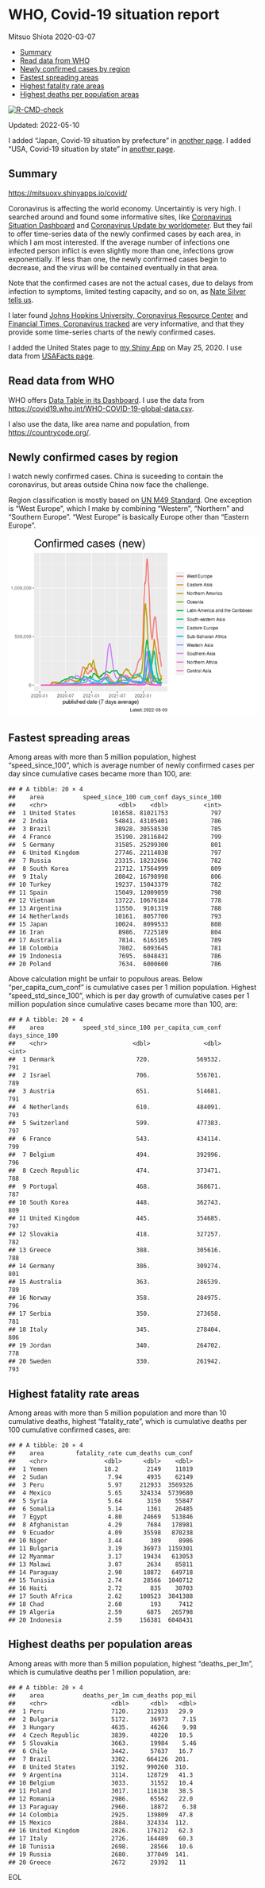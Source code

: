 WHO, Covid-19 situation report
================
Mitsuo Shiota
2020-03-07

-   [Summary](#summary)
-   [Read data from WHO](#read-data-from-who)
-   [Newly confirmed cases by region](#newly-confirmed-cases-by-region)
-   [Fastest spreading areas](#fastest-spreading-areas)
-   [Highest fatality rate areas](#highest-fatality-rate-areas)
-   [Highest deaths per population
    areas](#highest-deaths-per-population-areas)

<!-- badges: start -->

[![R-CMD-check](https://github.com/mitsuoxv/covid/workflows/R-CMD-check/badge.svg)](https://github.com/mitsuoxv/covid/actions)
<!-- badges: end -->

Updated: 2022-05-10

I added “Japan, Covid-19 situation by prefecture” in [another
page](Japan.md). I added “USA, Covid-19 situation by state” in [another
page](USA.md).

## Summary

<https://mitsuoxv.shinyapps.io/covid/>

Coronavirus is affecting the world economy. Uncertaintiy is very high. I
searched around and found some informative sites, like [Coronavirus
Situation
Dashboard](https://who.maps.arcgis.com/apps/opsdashboard/index.html#/c88e37cfc43b4ed3baf977d77e4a0667)
and [Coronavirus Update by
worldometer](https://www.worldometers.info/coronavirus/). But they fail
to offer time-series data of the newly confirmed cases by each area, in
which I am most interested. If the average number of infections one
infected person inflict is even slightly more than one, infections grow
exponentially. If less than one, the newly confirmed cases begin to
decrease, and the virus will be contained eventually in that area.

Note that the confirmed cases are not the actual cases, due to delays
from infection to symptoms, limited testing capacity, and so on, as
[Nate Silver tells
us](https://fivethirtyeight.com/features/coronavirus-case-counts-are-meaningless/).

I later found [Johns Hopkins University, Coronavirus Resource
Center](https://coronavirus.jhu.edu/) and [Financial Times, Coronavirus
tracked](https://www.ft.com/content/a26fbf7e-48f8-11ea-aeb3-955839e06441)
are very informative, and that they provide some time-series charts of
the newly confirmed cases.

I added the United States page to [my Shiny
App](https://mitsuoxv.shinyapps.io/covid/) on May 25, 2020. I use data
from [USAFacts
page](https://usafacts.org/visualizations/coronavirus-covid-19-spread-map/).

## Read data from WHO

WHO offers [Data Table in its Dashboard](https://covid19.who.int/table).
I use the data from
<https://covid19.who.int/WHO-COVID-19-global-data.csv>.

I also use the data, like area name and population, from
<https://countrycode.org/>.

## Newly confirmed cases by region

I watch newly confirmed cases. China is suceeding to contain the
coronavirus, but areas outside China now face the challenge.

Region classification is mostly based on [UN M49
Standard](https://unstats.un.org/unsd/methodology/m49/). One exception
is “West Europe”, which I make by combining “Western”, “Northern” and
“Southern Europe”. “West Europe” is basically Europe other than “Eastern
Europe”.

![](README_files/figure-gfm/chart-1.png)<!-- -->

## Fastest spreading areas

Among areas with more than 5 million population, highest
“speed_since_100”, which is average number of newly confirmed cases per
day since cumulative cases became more than 100, are:

    ## # A tibble: 20 × 4
    ##    area           speed_since_100 cum_conf days_since_100
    ##    <chr>                    <dbl>    <dbl>          <int>
    ##  1 United States          101658. 81021753            797
    ##  2 India                   54841. 43105401            786
    ##  3 Brazil                  38928. 30558530            785
    ##  4 France                  35190. 28116842            799
    ##  5 Germany                 31585. 25299300            801
    ##  6 United Kingdom          27746. 22114038            797
    ##  7 Russia                  23315. 18232696            782
    ##  8 South Korea             21712. 17564999            809
    ##  9 Italy                   20842. 16798998            806
    ## 10 Turkey                  19237. 15043379            782
    ## 11 Spain                   15049. 12009059            798
    ## 12 Vietnam                 13722. 10676184            778
    ## 13 Argentina               11550.  9101319            788
    ## 14 Netherlands             10161.  8057700            793
    ## 15 Japan                   10024.  8099533            808
    ## 16 Iran                     8986.  7225189            804
    ## 17 Australia                7814.  6165105            789
    ## 18 Colombia                 7802.  6093645            781
    ## 19 Indonesia                7695.  6048431            786
    ## 20 Poland                   7634.  6000600            786

Above calculation might be unfair to populous areas. Below
“per_capita_cum_conf” is cumulative cases per 1 million population.
Highest “speed_std_since_100”, which is per day growth of cumulative
cases per 1 million population since cumulative cases became more than
100, are:

    ## # A tibble: 20 × 4
    ##    area           speed_std_since_100 per_capita_cum_conf days_since_100
    ##    <chr>                        <dbl>               <dbl>          <int>
    ##  1 Denmark                       720.             569532.            791
    ##  2 Israel                        706.             556701.            789
    ##  3 Austria                       651.             514681.            791
    ##  4 Netherlands                   610.             484091.            793
    ##  5 Switzerland                   599.             477383.            797
    ##  6 France                        543.             434114.            799
    ##  7 Belgium                       494.             392996.            796
    ##  8 Czech Republic                474.             373471.            788
    ##  9 Portugal                      468.             368671.            787
    ## 10 South Korea                   448.             362743.            809
    ## 11 United Kingdom                445.             354685.            797
    ## 12 Slovakia                      418.             327257.            782
    ## 13 Greece                        388.             305616.            788
    ## 14 Germany                       386.             309274.            801
    ## 15 Australia                     363.             286539.            789
    ## 16 Norway                        358.             284975.            796
    ## 17 Serbia                        350.             273658.            781
    ## 18 Italy                         345.             278404.            806
    ## 19 Jordan                        340.             264702.            778
    ## 20 Sweden                        330.             261942.            793

## Highest fatality rate areas

Among areas with more than 5 million population and more than 10
cumulative deaths, highest “fatality_rate”, which is cumulative deaths
per 100 cumulative confirmed cases, are:

    ## # A tibble: 20 × 4
    ##    area         fatality_rate cum_deaths cum_conf
    ##    <chr>                <dbl>      <dbl>    <dbl>
    ##  1 Yemen                18.2        2149    11819
    ##  2 Sudan                 7.94       4935    62149
    ##  3 Peru                  5.97     212933  3569326
    ##  4 Mexico                5.65     324334  5739680
    ##  5 Syria                 5.64       3150    55847
    ##  6 Somalia               5.14       1361    26485
    ##  7 Egypt                 4.80      24669   513846
    ##  8 Afghanistan           4.29       7684   178981
    ##  9 Ecuador               4.09      35598   870238
    ## 10 Niger                 3.44        309     8986
    ## 11 Bulgaria              3.19      36973  1159301
    ## 12 Myanmar               3.17      19434   613053
    ## 13 Malawi                3.07       2634    85811
    ## 14 Paraguay              2.90      18872   649718
    ## 15 Tunisia               2.74      28566  1040712
    ## 16 Haiti                 2.72        835    30703
    ## 17 South Africa          2.62     100523  3841388
    ## 18 Chad                  2.60        193     7412
    ## 19 Algeria               2.59       6875   265798
    ## 20 Indonesia             2.59     156381  6048431

## Highest deaths per population areas

Among areas with more than 5 million population, highest
“deaths_per_1m”, which is cumulative deaths per 1 million population,
are:

    ## # A tibble: 20 × 4
    ##    area           deaths_per_1m cum_deaths pop_mil
    ##    <chr>                  <dbl>      <dbl>   <dbl>
    ##  1 Peru                   7120.     212933   29.9 
    ##  2 Bulgaria               5172.      36973    7.15
    ##  3 Hungary                4635.      46266    9.98
    ##  4 Czech Republic         3839.      40220   10.5 
    ##  5 Slovakia               3663.      19984    5.46
    ##  6 Chile                  3442.      57637   16.7 
    ##  7 Brazil                 3302.     664126  201.  
    ##  8 United States          3192.     990260  310.  
    ##  9 Argentina              3114.     128729   41.3 
    ## 10 Belgium                3033.      31552   10.4 
    ## 11 Poland                 3017.     116138   38.5 
    ## 12 Romania                2986.      65562   22.0 
    ## 13 Paraguay               2960.      18872    6.38
    ## 14 Colombia               2925.     139809   47.8 
    ## 15 Mexico                 2884.     324334  112.  
    ## 16 United Kingdom         2826.     176212   62.3 
    ## 17 Italy                  2726.     164489   60.3 
    ## 18 Tunisia                2698.      28566   10.6 
    ## 19 Russia                 2680.     377049  141.  
    ## 20 Greece                 2672       29392   11

EOL

